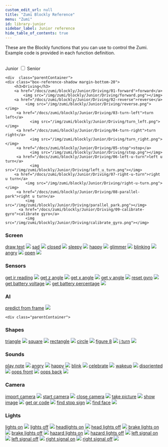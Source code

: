 ```yaml
---
custom_edit_url: null
title: "Zumi Blockly Reference"
menu: "Zumi"
id: library-junior
sidebar_label: Junior reference
hide_table_of_contents: true
---
```



These are the Blockly functions that you can use to control the Zumi. Example code is provided in each function definition.

<div class="center">
<br />
    <span class="label-toggle">Junior</span>
<label onClick={function hi(){if(!document.getElementById("juniorSeniorSelector").checked){window.location.href = "/docs/zumi/blockly/reference/library-senior"}}} class="switch">
 <input id="juniorSeniorSelector" type="checkbox"  />
  <span class="slider round"></span> 
</label>   <span class="label-toggle">Senior</span>
</div>

<div class="boxLanding">
  
    <div  class="parentContainer">
    <div class="box-reference-shadow margin-bottom-20">
        <h3>Driving</h3>
        <a href="/docs/zumi/blockly/Junior/Driving/01-forward">forward</a>
            <img src="/img/zumi/blockly/Junior/Driving/forward.png"></img>
        <a href="/docs/zumi/blockly/Junior/Driving/02-reverse">reverse</a>
             <img src="/img/zumi/blockly/Junior/Driving/reverse.png"></img>
         <a href="/docs/zumi/blockly/Junior/Driving/03-turn-left">turn left</a>
               <img src="/img/zumi/blockly/Junior/Driving/turn_left.png"></img>
         <a href="/docs/zumi/blockly/Junior/Driving/04-turn-right">turn right</a>
               <img src="/img/zumi/blockly/Junior/Driving/turn_right.png"></img>
         <a href="/docs/zumi/blockly/Junior/Driving/05-stop">stop</a>
               <img src="/img/zumi/blockly/Junior/Driving/stop.png"></img>
         <a href="/docs/zumi/blockly/Junior/Driving/06-left-u-turn">left u turn</a>
               <img src="/img/zumi/blockly/Junior/Driving/left_u_turn.png"></img>
        <a href="/docs/zumi/blockly/Junior/Driving/07-right-u-turn">right u turn</a>
             <img src="/img/zumi/blockly/Junior/Driving/right-u-turn.png"></img>
         <a href="/docs/zumi/blockly/Junior/Driving/08-parallel-park">right u turn</a>
             <img src="/img/zumi/blockly/Junior/Driving/parallel_park.png"></img>
          <a href="/docs/zumi/blockly/Junior/Driving/09-calibrate-gyro">calibrate gyro</a>
             <img src="/img/zumi/blockly/Junior/Driving/calibrate_gyro.png"></img>
  </div>
   <div class="box-reference-shadow margin-bottom-20">
    <h3>Screen</h3>
    <a href="/docs/zumi/blockly/Junior/Screen/01-draw-text">draw text</a>
            <img src="/img/zumi/blockly/Junior/Screen/drawtext.png"></img>
    <a href="/docs/zumi/blockly/Junior/Screen/02-sad">sad</a>
        <img src="/img/zumi/blockly/Junior/Screen/sad.png"></img> 
    <a href="/docs/zumi/blockly/Junior/Screen/03-closed">closed</a>
        <img src="/img/zumi/blockly/Junior/Screen/closed.png"></img>     
     <a href="/docs/zumi/blockly/Junior/Screen/04-sleepy">sleepy</a>
        <img src="/img/zumi/blockly/Junior/Screen/sleepy.png"></img>          
     <a href="/docs/zumi/blockly/Junior/Screen/05-happy">happy</a>
        <img src="/img/zumi/blockly/Junior/Screen/happy.png"></img>  
     <a href="/docs/zumi/blockly/Junior/Screen/06-glimmer">glimmer</a>
        <img src="/img/zumi/blockly/Junior/Screen/glimmer.png"></img>  
     <a href="/docs/zumi/blockly/Junior/Screen/07-blinking">blinking</a>
        <img src="/img/zumi/blockly/Junior/Screen/blinking.png"></img> 
     <a href="/docs/zumi/blockly/Junior/Screen/08-angry">angry</a>
        <img src="/img/zumi/blockly/Junior/Screen/angry.png"></img>  
     <a href="/docs/zumi/blockly/Junior/Screen/09-open">open</a>
        <img src="/img/zumi/blockly/Junior/Screen/open.png"></img>                                    
  </div>


   <div class="box-reference-shadow margin-bottom-20">
    <h3>Sensors</h3>
    <a href="/docs/zumi/blockly/Junior/Sensors/01-get-ir-reading">get ir reading</a>
            <img src="/img/zumi/blockly/Junior/Sensors/getIRreading.png"></img>
    <a href="/docs/zumi/blockly/Junior/Sensors/02-get-z-angle">get z angle</a>
        <img src="/img/zumi/blockly/Junior/Sensors/getZangle.png"></img> 
    <a href="/docs/zumi/blockly/Junior/Sensors/03-get-x-angle">get x angle</a>
        <img src="/img/zumi/blockly/Junior/Sensors/getXangle.png"></img>     
     <a href="/docs/zumi/blockly/Junior/Sensors/04-get-y-angle">get y angle</a>
        <img src="/img/zumi/blockly/Junior/Sensors/getYangle.png"></img>          
     <a href="/docs/zumi/blockly/Junior/Sensors/05-reset-gyro">reset gyro</a>
        <img src="/img/zumi/blockly/Junior/Sensors/resetgyro.png"></img>  
     <a href="/docs/zumi/blockly/Junior/Sensors/06-get-battery-voltage">get battery voltage</a>
        <img src="/img/zumi/blockly/Junior/Sensors/get_battery_voltage.png"></img>  
     <a href="/docs/zumi/blockly/Junior/Sensors/07-get-battery-percentage">get battery percentage</a>
        <img src="/img/zumi/blockly/Junior/Sensors//get_battery_percentage.png"></img>                                   
  </div>


<div class="box-reference-shadow margin-bottom-20">
    <h3>AI</h3>
    <a href="/docs/zumi/blockly/Junior/AI/01-prediction-from-frame">predict from frame</a>
            <img src="/img/zumi/blockly/Junior/AI/predict_from_frame.png"></img>                                  
  </div>
  
  </div>
 
    <div class="parentContainer">
   <div class="box-reference-shadow margin-bottom-20">
    <h3>Shapes</h3>
    <a href="/docs/zumi/blockly/Junior/Shapes/01-triangle">triangle</a>
            <img src="/img/zumi/blockly/Junior/Shapes/triangle.png"></img>
    <a href="/docs/zumi/blockly/Junior/Shapes/02-square">square</a>
        <img src="/img/zumi/blockly/Junior/Shapes/square.png"></img> 
    <a href="/docs/zumi/blockly/Junior/Shapes/03-rectangle">rectangle</a>
        <img src="/img/zumi/blockly/Junior/Shapes/rectangle.png"></img>     
     <a href="/docs/zumi/blockly/Junior/Shapes/04-circle">circle</a>
        <img src="/img/zumi/blockly/Junior/Shapes/circle.png"></img>          
     <a href="/docs/zumi/blockly/Junior/Shapes/05-figure-8">figure 8</a>
        <img src="/img/zumi/blockly/Junior/Shapes/figure8.png"></img>  
     <a href="/docs/zumi/blockly/Junior/Shapes/06-j-turn">j turn</a>
        <img src="/img/zumi/blockly/Junior/Shapes/jturn.png"></img>  
 
  </div>
 
   <div class="box-reference-shadow margin-bottom-20">
    <h3>Sounds</h3>
     <a href="/docs/zumi/blockly/Junior/Sounds/01-play-note">play note</a>
            <img src="/img/zumi/blockly/Junior/Sounds/playnote.png"></img>
    <a href="/docs/zumi/blockly/Junior/Sounds/02-angry">angry</a>
        <img src="/img/zumi/blockly/Junior/Sounds/angry.png"></img> 
    <a href="/docs/zumi/blockly/Junior/Sounds/03-happy">happy</a>
        <img src="/img/zumi/blockly/Junior/Sounds/happy.png"></img>     
     <a href="/docs/zumi/blockly/Junior/Sounds/04-blink">blink</a>
        <img src="/img/zumi/blockly/Junior/Sounds/blink.png"></img>          
     <a href="/docs/zumi/blockly/Junior/Sounds/05-celebrate">celebrate</a>
        <img src="/img/zumi/blockly/Junior/Sounds/celebrate.png"></img>  
     <a href="/docs/zumi/blockly/Junior/Sounds/06-wakeup">wakeup</a>
        <img src="/img/zumi/blockly/Junior/Sounds/wakeup.png"></img>   
     <a href="/docs/zumi/blockly/Junior/Sounds/07-disoriented">disoriented</a>
        <img src="/img/zumi/blockly/Junior/Sounds/disoriented.png"></img>    
     <a href="/docs/zumi/blockly/Junior/Sounds/08-oops-front">oops front</a>
        <img src="/img/zumi/blockly/Junior/Sounds/oopsfront.png"></img>   
     <a href="/docs/zumi/blockly/Junior/Sounds/09-oops-back">oops back</a>
        <img src="/img/zumi/blockly/Junior/Sounds/oopsback.png"></img>       

        
  </div>
  <div class="box-reference-shadow margin-bottom-20">
    <h3>Camera</h3>
      <a href="/docs/zumi/blockly/Junior/Camera/01-import-camera">import camera</a>
            <img src="/img/zumi/blockly/Junior/Camera/import_camera.png"></img>
    <a href="/docs/zumi/blockly/Junior/Camera/02-start-camera">start camera</a>
        <img src="/img/zumi/blockly/Junior/Camera/start_camera.png"></img> 
    <a href="/docs/zumi/blockly/Junior/Camera/03-close-camera">close camera</a>
        <img src="/img/zumi/blockly/Junior/Camera/close_camera.png"></img>     
     <a href="/docs/zumi/blockly/Junior/Camera/04-take-picture">take picture</a>
        <img src="/img/zumi/blockly/Junior/Camera/take_picture.png"></img>          
     <a href="/docs/zumi/blockly/Junior/Camera/05-show-image">show image</a>
        <img src="/img/zumi/blockly/Junior/Camera/show_image.png"></img>  
     <a href="/docs/zumi/blockly/Junior/Camera/06-get-qr-code">get qr code</a>
        <img src="/img/zumi/blockly/Junior/Camera/get_qr_code.png"></img>   
     <a href="/docs/zumi/blockly/Junior/Camera/07-find-stop-sign">find stop sign</a>
        <img src="/img/zumi/blockly/Junior/Camera/find_stop_sign.png"></img>    
     <a href="/docs/zumi/blockly/Junior/Camera/08-find-face">find face</a>
        <img src="/img/zumi/blockly/Junior/Camera/find_face.png"></img>    
  </div>

  <div class="box-reference-shadow margin-bottom-20">
    <h3>Lights</h3>
     <a href="/docs/zumi/blockly/Junior/Lights/01-lights-on">lights on</a>
        <img src="/img/zumi/blockly/Junior/Lights/lights_on.png"></img> 
    <a href="/docs/zumi/blockly/Junior/Lights/02-lights-off">lights off</a>
        <img src="/img/zumi/blockly/Junior/Lights/lights_off.png"></img> 
    <a href="/docs/zumi/blockly/Junior/Lights/03-headlights-on">headlights on</a>
        <img src="/img/zumi/blockly/Junior/Lights/headlights_on.png"></img>     
     <a href="/docs/zumi/blockly/Junior/Lights/04-headlights-off">head lights off</a>
        <img src="/img/zumi/blockly/Junior/Lights/headlights_on.png"></img>          
     <a href="/docs/zumi/blockly/Junior/Lights/05-brake-lights-on">brake lights on</a>
        <img src="/img/zumi/blockly/Junior/Lights/brake_lights_on.png"></img>  
     <a href="/docs/zumi/blockly/Junior/Lights/06-brake-lights-off">brake lights off</a>
        <img src="/img/zumi/blockly/Junior/Lights/brake_lights_off.png"></img>   
     <a href="/docs/zumi/blockly/Junior/Lights/07-hazard-lights-on">hazard lights on</a>
        <img src="/img/zumi/blockly/Junior/Lights/hazard_lights_on.png"></img>    
     <a href="/docs/zumi/blockly/Junior/Lights/08-hazard-lights-off">hazard lights off</a>
        <img src="/img/zumi/blockly/Junior/Lights/hazard_lights_off.png"></img>
     <a href="/docs/zumi/blockly/Junior/Lights/09-left-signal-on">left signal on</a>
        <img src="/img/zumi/blockly/Junior/Lights/left_signal_on.png"></img>      
     <a href="/docs/zumi/blockly/Junior/Lights/10-left-signal-off">left signal off</a>
        <img src="/img/zumi/blockly/Junior/Lights/left_signal_off.png"></img>     
     <a href="/docs/zumi/blockly/Junior/Lights/11-right-signal-on">right signal on</a>
        <img src="/img/zumi/blockly/Junior/Lights/right_signal_on.png"></img>    
     <a href="/docs/zumi/blockly/Junior/Lights/12-right-signal-off">right signal off</a>
        <img src="/img/zumi/blockly/Junior/Lights/right_signal_off.png"></img>                  
  </div>
  </div>
</div>

<div class="boxLanding">
   
</div>

